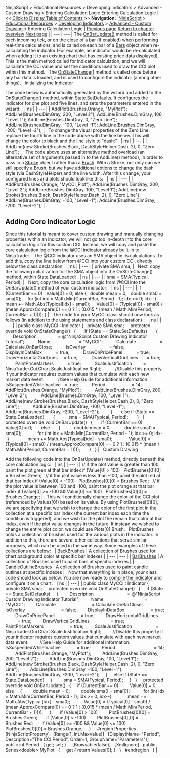 ﻿
NinjaScript \> Educational Resources \> Developing Indicators \> Advanced \- Custom Drawing \> Entering Calculation Logic
Entering Calculation Logic
| \<\< [Click to Display Table of Contents](entering_calculation_logic6.md) \>\> **Navigation:**     [NinjaScript](ninjascript-1.md) \> [Educational Resources](educational_resources-1.md) \> [Developing Indicators](developing_indicators-1.md) \> [Advanced \- Custom Drawing](advanced_-_custom_drawing-1.md) \> Entering Calculation Logic | [Previous page](set_up9-1.md) [Return to chapter overview](advanced_-_custom_drawing-1.md) [Next page](compiling6-1.md) |
| --- | --- |
The [OnBarUpdate()](onbarupdate-1.md) method is called for each incoming tick, or on the close of a bar (if enabled) when performing real\-time calculations, and is called on each bar of a [Bars](bars-1.md) object when re\-calculating the indicator (For example, an indicator would be re\-calculated when adding it to an existing chart that has existing price data displayed). This is the main method called for indicator calculation, and we will calculate the CCI value and set the conditions used to draw the CCI plot within this method.
 
The [OnStateChange()](onstatechange-1.md) method is called once before any bar data is loaded, and is used to configure the indicator (among other things). 
 
Initializing the Indicator  

The code below is automatically generated by the wizard and added to the OnStateChange() method, within State.SetDefaults. It configures the indicator for one plot and five lines, and sets the parameters entered in the wizard:
 
| ns |
| --- |
| AddPlot(Brushes.Orange, "MyPlot"); AddLine(Brushes.DimGray, 200, "Level 2"); AddLine(Brushes.DimGray, 100, "Level 1"); AddLine(Brushes.DimGray, 0, "Zero Line"); AddLine(Brushes.DimGray, \-100, "Level \-1"); AddLine(Brushes.DimGray, \-200, "Level \-2"); |
 
To change the visual properties of the Zero Line, replace the fourth line in the code above with the line below. This will change the color to black and the line style to "dash:"
 
| ns |
| --- |
| AddLine(new Stroke(Brushes.Black, DashStyleHelper.Dash, 2), 0, "Zero Line"); |
 
The code above uses an alternative method overload (an alternative set of arguments passed in to the AddLine() method), in order to pass in a [Stroke](stroke_class-1.md) object rather than a [Brush](http://sharpdx.org/documentation/api/t-sharpdx-direct2d1-brush). With a Stroke, not only can we still specify a Brush, but we have additional options to change the dash style (via DashStyleHelper) and the line width. After this change, your configured lines and plots should look like this:
 
| ns |
| --- |
| AddPlot(Brushes.Orange, "MyCCI\_Plot"); AddLine(Brushes.DimGray, 200, "Level 2"); AddLine(Brushes.DimGray, 100, "Level 1"); AddLine(new Stroke(Brushes.Black, DashStyleHelper.Dash, 2), 0, "Zero Line"); AddLine(Brushes.DimGray, \-100, "Level \-1"); AddLine(Brushes.DimGray, \-200, "Level \-2"); |
 
## Adding Core Indicator Logic
Since this tutorial is meant to cover custom drawing and manually changing properties within an indicator, we will not go too in\-depth into the core calculation logic for this custom CCI. Instead, we will copy and paste the core calculation logic from the @CCI indicator already built\-in to NinjaTrader.
 
The @CCI indicator uses an SMA object in its calculations. To add this, copy the line below from @CCI into your custom CCI, directly below the class declaration:
 
| ns |
| --- |
| private SMA sma; |
 
Next, copy the following initialization for the SMA object into the OnStateChange() method, within State.DataLoaded:
 
| ns |
| --- |
| sma \= SMA(Typical, Period); |
 
Next, copy the core calculation logic from @CCI into the OnBarUpdate() method of your custom indicator:
 
| ns |
| --- |
| if (CurrentBar \=\= 0)    Value\[0] \= 0; else {    double mean \= 0;    double sma0 \= sma\[0];      for (int idx \= Math.Min(CurrentBar, Period \- 1); idx \>\= 0; idx\-\-)        mean \+\= Math.Abs(Typical\[idx] \- sma0\);      Value\[0] \= (Typical\[0] \- sma0\) / (mean.ApproxCompare(0) \=\= 0 ? 1 : (0\.015 \* (mean / Math.Min(Period, CurrentBar \+ 1)))); } |
 
The code for your MyCCI class should now look as follows (in addition to the using statements and class declaration) :
 
| ns |
| --- |
| public class MyCCI : Indicator {    private SMA sma;      protected override void OnStateChange()    {        if (State \=\= State.SetDefaults)        {            Description                 \= @"NinjaScript Custom Drawing Indicator Tutorial";            Name                       \= "MyCCI";            Calculate                   \= Calculate.OnBarClose;            IsOverlay                   \= false;            DisplayInDataBox           \= true;            DrawOnPricePanel           \= true;            DrawHorizontalGridLines     \= true;            DrawVerticalGridLines       \= true;            PaintPriceMarkers           \= true;            ScaleJustification         \= NinjaTrader.Gui.Chart.ScaleJustification.Right;            //Disable this property if your indicator requires custom values that cumulate with each new market data event.             //See Help Guide for additional information.            IsSuspendedWhileInactive   \= true;            Period                     \= 14;            AddPlot(Brushes.Orange, "MyPlot");            AddLine(Brushes.DimGray, 200, "Level 2");            AddLine(Brushes.DimGray, 100, "Level 1");            AddLine(new Stroke(Brushes.Black, DashStyleHelper.Dash,2), 0, "Zero Line");            AddLine(Brushes.DimGray, \-100, "Level \-1");            AddLine(Brushes.DimGray, \-200, "Level \-2");          }        else if (State \=\= State.DataLoaded)        {            sma \= SMA(Typical, Period);        }    }      protected override void OnBarUpdate()    {        if (CurrentBar \=\= 0)            Value\[0] \= 0;        else        {            double mean \= 0;            double sma0 \= sma\[0];              for (int idx \= Math.Min(CurrentBar, Period \- 1); idx \>\= 0; idx\-\-)                mean \+\= Math.Abs(Typical\[idx] \- sma0\);              Value\[0] \= (Typical\[0] \- sma0\) / (mean.ApproxCompare(0) \=\= 0 ? 1 : (0\.015 \* (mean / Math.Min(Period, CurrentBar \+ 1))));        }    } |
 
Custom Drawing  

Add the following code into the OnBarUpdate() method, directly beneath the core calculation logic:
 
| ns |
| --- |
| // if the plot value is greater than 100, paint the plot green at that bar index if (Value\[0] \> 100)    PlotBrushes\[0]\[0] \= Brushes.Green;   // if the plot value is less than \-100, paint the plot red at that bar index if (Value\[0] \< \-100)    PlotBrushes\[0]\[0] \= Brushes.Red;   // if the plot value is between 100 and \-100, paint the plot orange at that bar index if (Value\[0] \>\= \-100 \&\& Value\[0] \<\= 100)    PlotBrushes\[0]\[0] \= Brushes.Orange; |
 
This will conditionally change the color of the CCI plot (referenced by Values\[0]) based on its value. By using PlotBrushes\[0]\[0], we are specifying that we wish to change the color of the first plot in the collection at a specific bar index (the current bar index each time the condition is triggered), and we wish for the plot the remain that color at that index, even if the plot value changes in the future. If instead we wished to change the entire plot color, we could use Plots\[0].Brush.
 
PlotBrushes holds a collection of brushes used for the various plots in the indicator. In addition to this, there are several other collections that serve similar purposes, which can be used in the same way. Some examples of these collections are below:
 
| [BackBrushes](backbrushes-1.md) | A collection of Brushes used for chart background color at specific bar indexes |
| --- | --- |
| [BarBrushes](barbrushes-1.md) | A collection of Brushes used to paint bars at specific indexes |
| [CandleOutlineBrushes](candleoutlinebrushes-1.md) | A collection of Brushes used to paint candle outlines at specific indexes |
 
Now that everything is in place, your class code should look as below. You are now ready to [compile the indicator](compiling6-1.md) and configure it on a chart.
 
| ns |
| --- |
| public class MyCCI : Indicator {    private SMA sma;        protected override void OnStateChange()    {      if (State \=\= State.SetDefaults)      {          Description                           \= @"NinjaScript Custom Drawing Indicator Tutorial";          Name                                 \= "MyCCI";          Calculate                             \= Calculate.OnBarClose;          IsOverlay                             \= false;          DisplayInDataBox                     \= true;          DrawOnPricePanel                     \= true;          DrawHorizontalGridLines               \= true;          DrawVerticalGridLines                 \= true;          PaintPriceMarkers                     \= true;          ScaleJustification                   \= NinjaTrader.Gui.Chart.ScaleJustification.Right;          //Disable this property if your indicator requires custom values that cumulate with each new market data event.           //See Help Guide for additional information.          IsSuspendedWhileInactive             \= true;          Period                               \= 14;          AddPlot(Brushes.Orange, "MyPlot");          AddLine(Brushes.DimGray, 200, "Level 2");          AddLine(Brushes.DimGray, 100, "Level 1");          AddLine(new Stroke(Brushes.Black, DashStyleHelper.Dash, 2), 0, "Zero Line");          AddLine(Brushes.DimGray, \-100, "Level \-1");          AddLine(Brushes.DimGray, \-200, "Level \-2");      }      else if (State \=\= State.DataLoaded)      {          sma \= SMA(Typical, Period);      }    }      protected override void OnBarUpdate()    {      if (CurrentBar \=\= 0)          Value\[0] \= 0;      else      {          double mean \= 0;          double sma0 \= sma\[0];            for (int idx \= Math.Min(CurrentBar, Period \- 1); idx \>\= 0; idx\-\-)              mean \+\= Math.Abs(Typical\[idx] \- sma0\);            Value\[0] \= (Typical\[0] \- sma0\) / (mean.ApproxCompare(0) \=\= 0 ? 1 : (0\.015 \* (mean / Math.Min(Period, CurrentBar \+ 1))));      }        if (Value\[0] \> 100)          PlotBrushes\[0]\[0] \= Brushes.Green;        if (Value\[0] \< \-100)          PlotBrushes\[0]\[0] \= Brushes.Red;        if (Value\[0] \>\= \-100 \&\& Value\[0] \<\= 100)          PlotBrushes\[0]\[0] \= Brushes.Orange;      }      \#region Properties    \[NinjaScriptProperty]    \[Range(1, int.MaxValue)]    \[Display(Name\="Period", Description\="The CCI Period", Order\=1, GroupName\="Parameters")]    public int Period    { get; set; }      \[Browsable(false)]    \[XmlIgnore]    public Series\<double\> MyPlot    {      get { return Values\[0]; }    }    \#endregion   } |

